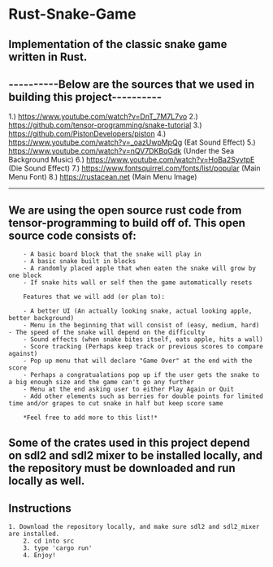 # Rust-Snake-Game

## Implementation of the classic snake game written in Rust. 

## ----------Below are the sources that we used in building this project----------

1.) https://www.youtube.com/watch?v=DnT_7M7L7vo
2.) https://github.com/tensor-programming/snake-tutorial
3.) https://github.com/PistonDevelopers/piston
4.) https://www.youtube.com/watch?v=_oazUwpMpQg (Eat Sound Effect)
5.) https://www.youtube.com/watch?v=nQV7DKBqGdk (Under the Sea Background Music)
6.) https://www.youtube.com/watch?v=HoBa2SyvtpE (Die Sound Effect)
7.) https://www.fontsquirrel.com/fonts/list/popular (Main Menu Font)
8.) https://rustacean.net (Main Menu Image)

-------------------------------------------------------------------------------

## We are using the open source rust code from tensor-programming to build off of. This open source code consists of:

        - A basic board block that the snake will play in
        - A basic snake built in blocks
        - A randomly placed apple that when eaten the snake will grow by one block
        - If snake hits wall or self then the game automatically resets
        
        Features that we will add (or plan to):

        - A better UI (An actually looking snake, actual looking apple, better background)
        - Menu in the beginning that will consist of (easy, medium, hard) - The speed of the snake will depend on the difficulty
        - Sound effects (when snake bites itself, eats apple, hits a wall)
        - Score tracking (Perhaps keep track or previous scores to compare against)
        - Pop up menu that will declare "Game Over" at the end with the score
        - Perhaps a congratualations pop up if the user gets the snake to a big enough size and the game can't go any further
        - Menu at the end asking user to either Play Again or Quit
        - Add other elements such as berries for double points for limited time and/or grapes to cut snake in half but keep score same

        *Feel free to add more to this list!*

## Some of the crates used in this project depend on sdl2 and sdl2 mixer to be installed locally, and the repository must be downloaded and run locally as well.

## Instructions
	
	1. Download the repository locally, and make sure sdl2 and sdl2_mixer are installed.
        2. cd into src
        3. type 'cargo run'
        4. Enjoy!
